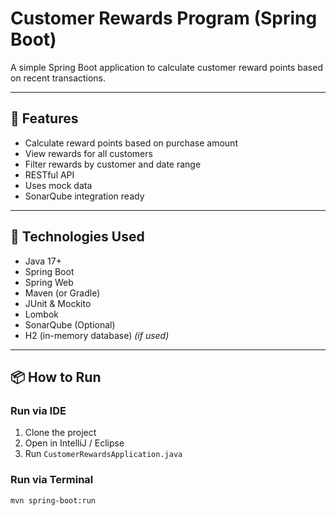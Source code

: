 # Customer Rewards Program (Spring Boot)

A simple Spring Boot application to calculate customer reward points based on recent transactions.

---

## 🧩 Features

- Calculate reward points based on purchase amount
- View rewards for all customers
- Filter rewards by customer and date range
- RESTful API
- Uses mock data
- SonarQube integration ready

---

## 🚀 Technologies Used

- Java 17+
- Spring Boot
- Spring Web
- Maven (or Gradle)
- JUnit & Mockito
- Lombok
- SonarQube (Optional)
- H2 (in-memory database) *(if used)*

---

## 📦 How to Run

### Run via IDE
1. Clone the project
2. Open in IntelliJ / Eclipse
3. Run `CustomerRewardsApplication.java`

### Run via Terminal

```bash
mvn spring-boot:run

